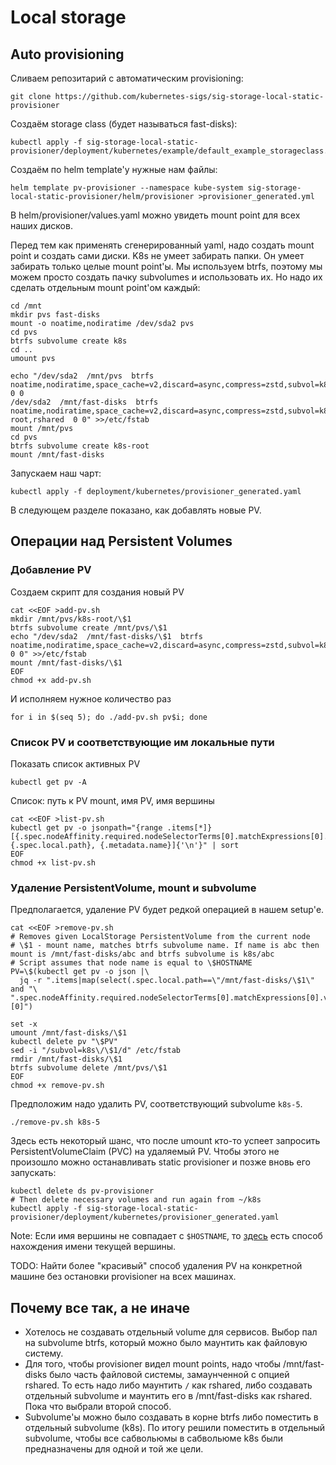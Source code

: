# Local storage

## Auto provisioning

Сливаем репозитарий с автоматическим provisioning:

```
git clone https://github.com/kubernetes-sigs/sig-storage-local-static-provisioner
```

Создаём storage class (будет называться fast-disks):

```
kubectl apply -f sig-storage-local-static-provisioner/deployment/kubernetes/example/default_example_storageclass.yaml
```

Создаём по helm template'у нужные нам файлы:

```
helm template pv-provisioner --namespace kube-system sig-storage-local-static-provisioner/helm/provisioner >provisioner_generated.yml
```

В helm/provisioner/values.yaml можно увидеть mount point для всех наших дисков.

Перед тем как применять сгенерированный yaml, надо создать mount point и создать сами диски.
K8s не умеет забирать папки. Он умеет забирать только целые mount point'ы.
Мы используем btrfs, поэтому мы можем просто создать пачку subvolumes и использовать их.
Но надо их сделать отдельным mount point'ом каждый:

```shell script
cd /mnt
mkdir pvs fast-disks
mount -o noatime,nodiratime /dev/sda2 pvs
cd pvs
btrfs subvolume create k8s
cd ..
umount pvs

echo "/dev/sda2  /mnt/pvs  btrfs noatime,nodiratime,space_cache=v2,discard=async,compress=zstd,subvol=k8s,rshared  0 0
/dev/sda2  /mnt/fast-disks  btrfs noatime,nodiratime,space_cache=v2,discard=async,compress=zstd,subvol=k8s/k8s-root,rshared  0 0" >>/etc/fstab
mount /mnt/pvs
cd pvs
btrfs subvolume create k8s-root
mount /mnt/fast-disks
```

Запускаем наш чарт:

```shell script
kubectl apply -f deployment/kubernetes/provisioner_generated.yaml
```

В следующем разделе показано, как добавлять новые PV.

## Операции над Persistent Volumes

### Добавление PV

Создаем скрипт для создания новый PV

```shell script
cat <<EOF >add-pv.sh
mkdir /mnt/pvs/k8s-root/\$1
btrfs subvolume create /mnt/pvs/\$1
echo "/dev/sda2  /mnt/fast-disks/\$1  btrfs noatime,nodiratime,space_cache=v2,discard=async,compress=zstd,subvol=k8s/\$1,rshared  0 0" >>/etc/fstab
mount /mnt/fast-disks/\$1
EOF
chmod +x add-pv.sh
```

И исполняем нужное количество раз

```shell script
for i in $(seq 5); do ./add-pv.sh pv$i; done
```

### Список PV и соответствующие им локальные пути

Показать список активных PV

```shell script
kubectl get pv -A
```

Список: путь к PV mount, имя PV, имя вершины

```shell script
cat <<EOF >list-pv.sh
kubectl get pv -o jsonpath="{range .items[*]}[{.spec.nodeAffinity.required.nodeSelectorTerms[0].matchExpressions[0].values[0]}, {.spec.local.path}, {.metadata.name}]{'\n'}" | sort
EOF
chmod +x list-pv.sh
```

### Удаление PersistentVolume, mount и subvolume

Предполагается, удаление PV будет редкой операцией в нашем setup'е. 

```shell script
cat <<EOF >remove-pv.sh
# Removes given LocalStorage PersistentVolume from the current node
# \$1 - mount name, matches btrfs subvolume name. If name is abc then mount is /mnt/fast-disks/abc and btrfs subvolume is k8s/abc
# Script assumes that node name is equal to \$HOSTNAME
PV=\$(kubectl get pv -o json |\
  jq -r ".items|map(select(.spec.local.path==\"/mnt/fast-disks/\$1\" and "\
".spec.nodeAffinity.required.nodeSelectorTerms[0].matchExpressions[0].values[0]==\"\$HOSTNAME\"))|map(.metadata.name)[0]")

set -x
umount /mnt/fast-disks/\$1
kubectl delete pv "\$PV"
sed -i "/subvol=k8s\/\$1/d" /etc/fstab
rmdir /mnt/fast-disks/\$1
btrfs subvolume delete /mnt/pvs/\$1
EOF
chmod +x remove-pv.sh
```

Предположим надо удалить PV, соответствующий subvolume `k8s-5`.

```shell script
./remove-pv.sh k8s-5
```

Здесь есть некоторый шанс, что после umount кто-то успеет запросить PersistentVolumeClaim (PVC) на удаляемый PV.
Чтобы этого не произошло можно останавливать static provisioner и позже вновь его запускать:

```shell script
kubectl delete ds pv-provisioner
# Then delete necessary volumes and run again from ~/k8s
kubectl apply -f sig-storage-local-static-provisioner/deployment/kubernetes/provisioner_generated.yaml
```

Note: Если имя вершины не совпадает с `$HOSTNAME`, то 
[здесь](https://github.com/stedolan/jq/issues/250) есть способ нахождения имени текущей вершины.

TODO: Найти более "красивый" способ удаления PV на конкретной машине без остановки provisioner на всех машинах.

## Почему все так, а не иначе

- Хотелось не создавать отдельный volume для сервисов. Выбор пал на subvolume btrfs, который можно было маунтить как
файловую систему.
- Для того, чтобы provisioner видел mount points, надо чтобы /mnt/fast-disks было часть файловой системы, замаунченной
с опцией rshared. То есть надо либо маунтить `/` как rshared, либо создавать отдельный subvolume и маунтить его в
/mnt/fast-disks как rshared. Пока что выбрали второй способ.
- Subvolume'ы можно было создавать в корне btrfs либо поместить в отдельный subvolume (k8s). По итогу решили поместить
в отдельный subvolume, чтобы все сабвольюмы в сабвольюме k8s были предназначены для одной и той же цели.
